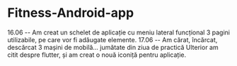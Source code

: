 # Fitness-Android-app

16.06 -- Am creat un schelet de aplicație cu meniu lateral funcțional
		3 pagini utilizabile, pe care vor fi adăugate elemente.
17.06 -- Am cărat, încărcat, descărcat 3 mașini de mobilă... jumătate din ziua de practică
		Ulterior am citit despre flutter, și am creat o nouă iconiță pentru aplicație.
